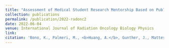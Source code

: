 ```yaml
---
title: "Assessment of Medical Student Research Mentorship Based on Publications in ASTRO Journals."
collection: publications
permalink: /publication/2022-radonc2
date: 2022-06-04
venue: International Journal of Radiation Oncology Biology Physics
link: 
citation: 'Bono, K., Palmeri, M., <b>Huang, A.</b>, Gunther, J., Mattes, M. (2022). Assessment of Medical Student Research Mentorship Based on Publications in ASTRO Journals. <i>International Journal of Radiation Oncology Biology Physics.</i> (accepted abstract)'
---
```

